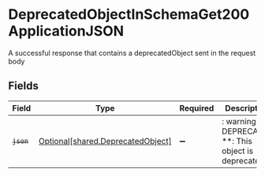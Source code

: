 # DeprecatedObjectInSchemaGet200ApplicationJSON

A successful response that contains a deprecatedObject sent in the request body


## Fields

| Field                                                                        | Type                                                                         | Required                                                                     | Description                                                                  |
| ---------------------------------------------------------------------------- | ---------------------------------------------------------------------------- | ---------------------------------------------------------------------------- | ---------------------------------------------------------------------------- |
| ~~`json`~~                                                                   | [Optional[shared.DeprecatedObject]](../../models/shared/deprecatedobject.md) | :heavy_minus_sign:                                                           | : warning: ** DEPRECATED **: This object is deprecated.                      |